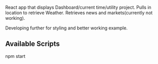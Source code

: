 
React app that displays Dashboard/current time/utility project. Pulls in location to retrieve Weather. Retrieves news and markets(currently not working).

Developing further for styling and better working example.

## Available Scripts

npm start